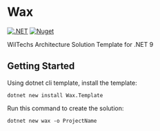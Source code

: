 # Wax

[![.NET](https://github.com/sj-distributor/Wax/actions/workflows/dotnet.yml/badge.svg)](https://github.com/sj-distributor/Wax/actions/workflows/dotnet.yml)
[![Nuget](https://img.shields.io/nuget/v/Wax.Template)](https://www.nuget.org/packages/Wax.Template)

WilTechs Architecture Solution Template for .NET 9

## Getting Started

Using dotnet cli template, install the template: 

```
dotnet new install Wax.Template
```

Run this command to create the solution:

```
dotnet new wax -o ProjectName
```
